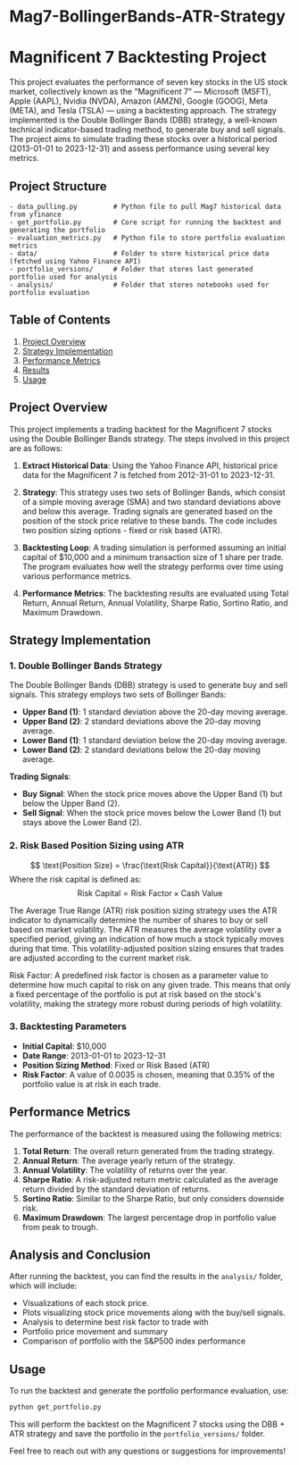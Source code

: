 # Mag7-BollingerBands-ATR-Strategy

# Magnificent 7 Backtesting Project

This project evaluates the performance of seven key stocks in the US stock market, collectively known as the "Magnificent 7" — Microsoft (MSFT), Apple (AAPL), Nvidia (NVDA), Amazon (AMZN), Google (GOOG), Meta (META), and Tesla (TSLA) — using a backtesting approach. The strategy implemented is the Double Bollinger Bands (DBB) strategy, a well-known technical indicator-based trading method, to generate buy and sell signals. The project aims to simulate trading these stocks over a historical period (2013-01-01 to 2023-12-31) and assess performance using several key metrics.

## Project Structure

```
- data_pulling.py         # Python file to pull Mag7 historical data from yfinance
- get_portfolio.py        # Core script for running the backtest and generating the portfolio
- evaluation_metrics.py   # Python file to store portfolio evaluation metrics
- data/                   # Folder to store historical price data (fetched using Yahoo Finance API)
- portfolio_versions/     # Folder that stores last generated portfolio used for analysis
- analysis/               # Folder that stores notebooks used for portfolio evaluation
```

## Table of Contents

1. [Project Overview](#project-overview)
2. [Strategy Implementation](#strategy-implementation)
3. [Performance Metrics](#performance-metrics)
4. [Results](#results)
5. [Usage](#usage)

## Project Overview

This project implements a trading backtest for the Magnificent 7 stocks using the Double Bollinger Bands strategy. The steps involved in this project are as follows:

1. **Extract Historical Data**: Using the Yahoo Finance API, historical price data for the Magnificent 7 is fetched from 2012-31-01 to 2023-12-31.

2. **Strategy**: This strategy uses two sets of Bollinger Bands, which consist of a simple moving average (SMA) and two standard deviations above and below this average. Trading signals are generated based on the position of the stock price relative to these bands. The code includes two position sizing options - fixed or risk based (ATR).

3. **Backtesting Loop**: A trading simulation is performed assuming an initial capital of $10,000 and a minimum transaction size of 1 share per trade. The program evaluates how well the strategy performs over time using various performance metrics.

4. **Performance Metrics**: The backtesting results are evaluated using Total Return, Annual Return, Annual Volatility, Sharpe Ratio, Sortino Ratio, and Maximum Drawdown.

## Strategy Implementation

### 1. Double Bollinger Bands Strategy

The Double Bollinger Bands (DBB) strategy is used to generate buy and sell signals. This strategy employs two sets of Bollinger Bands:
- **Upper Band (1)**: 1 standard deviation above the 20-day moving average.
- **Upper Band (2)**: 2 standard deviations above the 20-day moving average.
- **Lower Band (1)**: 1 standard deviation below the 20-day moving average.
- **Lower Band (2)**: 2 standard deviations below the 20-day moving average.

**Trading Signals**:
- **Buy Signal**: When the stock price moves above the Upper Band (1) but below the Upper Band (2).
- **Sell Signal**: When the stock price moves below the Lower Band (1) but stays above the Lower Band (2).

### 2. Risk Based Position Sizing using ATR

   $$
    \text{Position Size} = \frac{\text{Risk Capital}}{\text{ATR}}
    $$
   Where the risk capital is defined as:
   $$
   \text{Risk Capital} = \text{Risk Factor} \times \text{Cash Value}
   $$

The Average True Range (ATR) risk position sizing strategy uses the ATR indicator to dynamically determine the number of shares to buy or sell based on market volatility. The ATR measures the average volatility over a specified period, giving an indication of how much a stock typically moves during that time. This volatility-adjusted position sizing ensures that trades are adjusted according to the current market risk.

Risk Factor: A predefined risk factor is chosen as a parameter value to determine how much capital to risk on any given trade. This means that only a fixed percentage of the portfolio is put at risk based on the stock's volatility, making the strategy more robust during periods of high volatility.

### 3. Backtesting Parameters
- **Initial Capital**: $10,000
- **Date Range**: 2013-01-01 to 2023-12-31
- **Position Sizing Method**: Fixed or Risk Based (ATR)
- **Risk Factor**: A value of 0.0035 is chosen, meaning that 0.35% of the portfolio value is at risk in each trade.

## Performance Metrics

The performance of the backtest is measured using the following metrics:

1. **Total Return**: The overall return generated from the trading strategy.
2. **Annual Return**: The average yearly return of the strategy.
3. **Annual Volatility**: The volatility of returns over the year.
4. **Sharpe Ratio**: A risk-adjusted return metric calculated as the average return divided by the standard deviation of returns.
5. **Sortino Ratio**: Similar to the Sharpe Ratio, but only considers downside risk.
6. **Maximum Drawdown**: The largest percentage drop in portfolio value from peak to trough.

## Analysis and Conclusion

After running the backtest, you can find the results in the `analysis/` folder, which will include:
- Visualizations of each stock price.
- Plots visualizing stock price movements along with the buy/sell signals.
- Analysis to determine best risk factor to trade with
- Portfolio price movement and summary
- Comparison of portfolio with the S&P500 index performance

## Usage

To run the backtest and generate the portfolio performance evaluation, use:

```bash
python get_portfolio.py
```

This will perform the backtest on the Magnificent 7 stocks using the DBB + ATR strategy and save the portfolio in the `portfolio_versions/` folder.

Feel free to reach out with any questions or suggestions for improvements!


